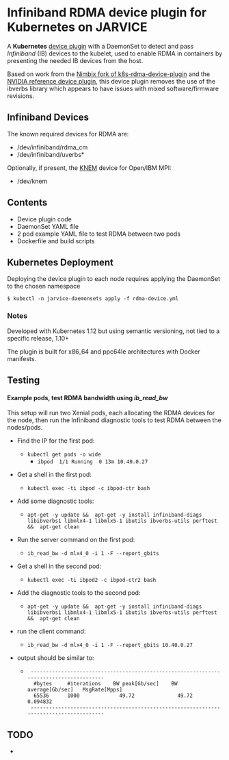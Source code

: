 # Infiniband RDMA device plugin for Kubernetes on JARVICE

A **Kubernetes** [device plugin](https://kubernetes.io/docs/concepts/extend-kubernetes/compute-storage-net/device-plugins/) 
with a DaemonSet to detect and pass _Infiniband_ (IB) devices to the kubelet, 
used to enable RDMA in containers by presenting the needed IB devices from the host.

Based on work from the [Nimbix fork of k8s-rdma-device-plugin](https://github.com/nimbix/k8s-rdma-device-plugin) 
and the [NVIDIA reference device plugin](https://github.com/NVIDIA/k8s-device-plugin), this device plugin removes the use
of the ibverbs library which appears to have issues with mixed software/firmware revisions.


## Infiniband Devices
The known required devices for RDMA are:
* /dev/infiniband/rdma_cm
* /dev/infiniband/uverbs*

Optionally, if present, the [KNEM](http://knem.gforge.inria.fr/) device for Open/IBM MPI:
* /dev/knem

## Contents
* Device plugin code
* DaemonSet YAML file
* 2 pod example YAML file to test RDMA between two pods
* Dockerfile and build scripts

## Kubernetes Deployment
Deploying the device plugin to each node requires applying the DaemonSet to the chosen namespace

```
$ kubectl -n jarvice-daemonsets apply -f rdma-device.yml
```

### Notes
Developed with Kubernetes 1.12 but using semantic versioning, not tied to a specific release, 1.10+

The plugin is built for x86_64 and ppc64le architectures with Docker manifests.

## Testing

#### Example pods, test RDMA bandwidth using *ib_read_bw*
This setup will run two Xenial pods, each allocating the RDMA devices for the node, 
then run the Infiniband diagnostic tools to test RDMA between the nodes/pods.

* Find the IP for the first pod:
  * `kubectl get pods -o wide`
    * `ibpod  1/1 Running  0 13m 10.40.0.27`

* Get a shell in the first pod:
  * `kubectl exec -ti ibpod -c ibpod-ctr bash`

* Add some diagnostic tools:
  * `apt-get -y update && 
apt-get -y install infiniband-diags libibverbs1 libmlx4-1 libmlx5-1 ibutils ibverbs-utils perftest && 
apt-get clean`

* Run the server command on the first pod:
  * `ib_read_bw -d mlx4_0 -i 1 -F --report_gbits`

* Get a shell in the second pod:
  * `kubectl exec -ti ibpod2 -c ibpod-ctr2 bash`

* Add the diagnostic tools to the second pod:
  * `apt-get -y update && 
apt-get -y install infiniband-diags libibverbs1 libmlx4-1 libmlx5-1 ibutils ibverbs-utils perftest && 
apt-get clean`

* run the client command:
  * `ib_read_bw -d mlx4_0 -i 1 -F --report_gbits 10.40.0.27`
  
* output should be similar to:
  *      ---------------------------------------------------------------------------------------
          #bytes     #iterations    BW peak[Gb/sec]    BW average[Gb/sec]   MsgRate[Mpps]
          65536      1000             49.72              49.72  		   0.094832
         ---------------------------------------------------------------------------------------
     
## TODO
*
